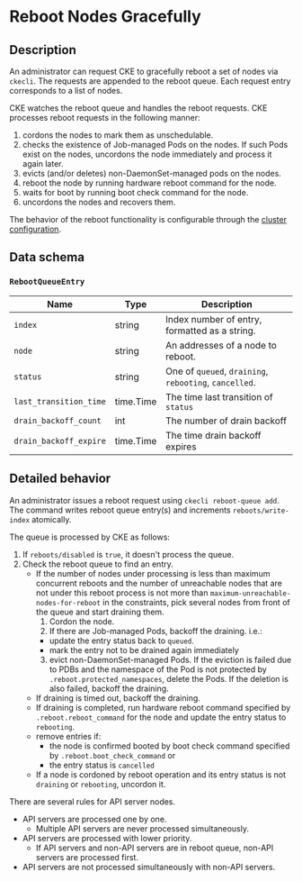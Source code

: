 Reboot Nodes Gracefully
======================

Description
-----------

An administrator can request CKE to gracefully reboot a set of nodes via `ckecli`.
The requests are appended to the reboot queue.
Each request entry corresponds to a list of nodes.

CKE watches the reboot queue and handles the reboot requests.
CKE processes reboot requests in the following manner:

1. cordons the nodes to mark them as unschedulable.
2. checks the existence of Job-managed Pods on the nodes. If such Pods exist on the nodes, uncordons the node immediately and process it again later.
3. evicts (and/or deletes) non-DaemonSet-managed pods on the nodes.
4. reboot the node by running hardware reboot command for the node.
5. waits for boot by running boot check command for the node.
6. uncordons the nodes and recovers them.

The behavior of the reboot functionality is configurable through the [cluster configuration](cluster.md#reboot).


Data schema
-----------

### `RebootQueueEntry`

| Name                   | Type      | Description                                            |
| ---------------------- | --------- | ------------------------------------------------------ |
| `index`                | string    | Index number of entry, formatted as a string.          |
| `node`                 | string    | An addresses of a node to reboot.                      |
| `status`               | string    | One of `queued`, `draining`, `rebooting`, `cancelled`. |
| `last_transition_time` | time.Time | The time last transition of `status`                   |
| `drain_backoff_count`  | int       | The number of drain backoff                            |
| `drain_backoff_expire` | time.Time | The time drain backoff expires                         |

Detailed behavior
-----------------

An administrator issues a reboot request using `ckecli reboot-queue add`.
The command writes reboot queue entry(s) and increments `reboots/write-index` atomically.

The queue is processed by CKE as follows:

1. If `reboots/disabled` is `true`, it doesn't process the queue.
2. Check the reboot queue to find an entry.
   - If the number of nodes under processing is less than maximum concurrent reboots and the number of unreachable nodes that are not under this reboot process is not more than `maximum-unreachable-nodes-for-reboot` in the constraints, pick several nodes from front of the queue and start draining them.
     1. Cordon the node.
     2. If there are Job-managed Pods, backoff the draining. i.e.:
       - update the entry status back to `queued`.
       - mark the entry not to be drained again immediately
     3. evict non-DaemonSet-managed Pods. If the eviction is failed due to PDBs and the namespace of the Pod is not protected by `.reboot.protected_namespaces`, delete the Pods. If the deletion is also failed, backoff the draining.
   - If draining is timed out, backoff the draining.
   - If draining is completed, run hardware reboot command specified by `.reboot.reboot_command` for the node and update the entry status to `rebooting`.
   - remove entries if:
     - the node is confirmed booted by boot check command specified by `.reboot.boot_check_command` or
     - the entry status is `cancelled`
   - If a node is cordoned by reboot operation and its entry status is not `draining` or `rebooting`, uncordon it.

There are several rules for API server nodes.

- API servers are processed one by one.
  - Multiple API servers are never processed simultaneously.
- API servers are processed with lower priority.
  - If API servers and non-API servers are in reboot queue, non-API servers are processed first.
- API servers are not processed simultaneously with non-API servers.

[LabelSelector]: https://kubernetes.io/docs/concepts/overview/working-with-objects/labels/#label-selectors
